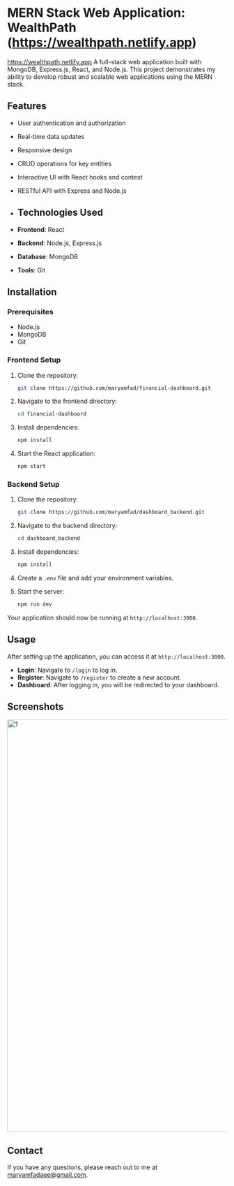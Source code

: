 # MERN Stack Web Application: WealthPath  (https://wealthpath.netlify.app)
https://wealthpath.netlify.app
A full-stack web application built with MongoDB, Express.js, React, and Node.js. This project demonstrates my ability to develop robust and scalable web applications using the MERN stack.

## Features

- User authentication and authorization
- Real-time data updates
- Responsive design
- CRUD operations for key entities
- Interactive UI with React hooks and context
- RESTful API with Express and Node.js

- ## Technologies Used

- **Frontend**: React
- **Backend**: Node.js, Express.js
- **Database**: MongoDB
- **Tools**: Git

## Installation

### Prerequisites

- Node.js
- MongoDB
- Git



### Frontend Setup

1. Clone the repository:

   ```bash
   git clone https://github.com/maryamfad/financial-dashboard.git
   ```

2. Navigate to the frontend directory:

   ```bash
   cd financial-dashboard
   ```

3. Install dependencies:

   ```bash
   npm install
   ```

4. Start the React application:

   ```bash
   npm start
   ```
### Backend Setup

1. Clone the repository:

   ```bash
   git clone https://github.com/maryamfad/dashboard_backend.git
   ```

2. Navigate to the backend directory:

   ```bash
   cd dashboard_backend
   ```

3. Install dependencies:

   ```bash
   npm install
   ```

4. Create a `.env` file and add your environment variables.

5. Start the server:

   ```bash
   npm run dev
   ```
Your application should now be running at `http://localhost:3000`.

## Usage

After setting up the application, you can access it at `http://localhost:3000`. 

- **Login**: Navigate to `/login` to log in.
- **Register**: Navigate to `/register` to create a new account.
- **Dashboard**: After logging in, you will be redirected to your dashboard.


## Screenshots
<img width="945" alt="1" src="https://github.com/user-attachments/assets/ab0ac861-bf9d-47b3-a43c-53a8414d81b2">


## Contact

If you have any questions, please reach out to me at [maryamfadaee@gmail.com](mailto:maryamfadaee@gmail.com).
